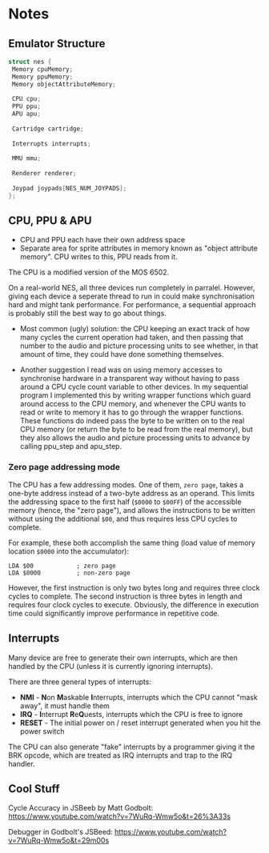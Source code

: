 # Notes

## Emulator Structure

```c
struct nes {
 Memory cpuMemory;
 Memory ppuMemory;
 Memory objectAttributeMemory;
 
 CPU cpu;
 PPU ppu;
 APU apu;
 
 Cartridge cartridge;
 
 Interrupts interrupts;
 
 MMU mmu;
 
 Renderer renderer;
 
 Joypad joypads[NES_NUM_JOYPADS];
};
```

## CPU, PPU & APU

* CPU and PPU each have their own address space
* Separate area for sprite attributes in memory known as "object attribute memory". CPU writes to this, PPU reads from it.

The CPU is a modified version of the MOS 6502.

On a real-world NES, all three devices run completely in parralel. However, giving each device a seperate thread to run in could make synchronisation hard and might tank performance. For performance, a sequential approach is probably still the best way to go about things.

* Most common (ugly) solution: the CPU keeping an exact track of how many cycles the current operation had taken, and then passing that number to the audio and picture processing units to see whether, in that amount of time, they could have done something themselves. 

* Another suggestion I read was on using memory accesses to synchronise hardware in a transparent way without having to pass around a CPU cycle count variable to other devices. In my sequential program I implemented this by writing wrapper functions which guard around access to the CPU memory, and whenever the CPU wants to read or write to memory it has to go through the wrapper functions. These functions do indeed pass the byte to be written on to the real CPU memory (or return the byte to be read from the real memory), but they also allows the audio and picture processing units to advance by calling ppu_step and
apu_step.

### Zero page addressing mode

The CPU has a few addressing modes. One of them, `zero page`, takes a one-byte address instead of a two-byte address as an operand. This limits the addressing space to the first half (`$0000` to `$00FF`) of the accessible memory (hence, the "zero page"), and allows the instructions to be written without using the additional `$00`, and thus requires less CPU cycles to complete.

For example, these both accomplish the same thing (load value of memory location `$0000` into the accumulator):

```
LDA $00            ; zero page
LDA $0000          ; non-zero page
```

However, the first instruction is only two bytes long and requires three clock cycles to complete. The second instruction is three bytes in length and requires four clock cycles to execute. Obviously, the difference in execution time could significantly improve performance in repetitive code.


## Interrupts

Many device are free to generate their own interrupts, which are then handled by the
CPU (unless it is currently ignoring interrupts). 

There are three general types of interrupts:
* **NMI** - **N**on **M**askable **I**nterrupts, interrupts which the CPU cannot "mask away", it must handle them
* **IRQ** - **I**nterrupt **R**e**Q**uests, interrupts which the CPU is free to ignore
* **RESET** - The initial power on / reset interrupt generated when you hit the power switch

The CPU can also generate "fake" interrupts by a programmer giving it the BRK opcode, which are treated as IRQ interrupts and
trap to the IRQ handler.


## Cool Stuff

Cycle Accuracy in JSBeeb by Matt Godbolt: https://www.youtube.com/watch?v=7WuRq-Wmw5o&t=26%3A33s

Debugger in Godbolt's JSBeed: https://www.youtube.com/watch?v=7WuRq-Wmw5o&t=29m00s